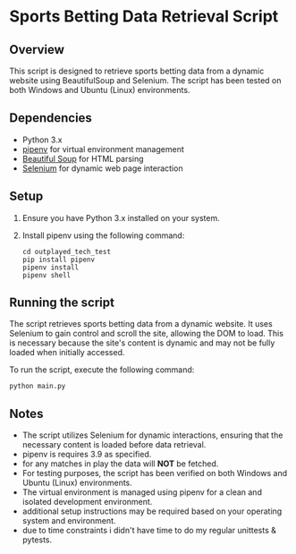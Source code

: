 # Sports Betting Data Retrieval Script

## Overview

This script is designed to retrieve sports betting data from a dynamic website using BeautifulSoup and Selenium. The script has been tested on both Windows and Ubuntu (Linux) environments.

## Dependencies

- Python 3.x
- [pipenv](https://pipenv.pypa.io/en/latest/) for virtual environment management
- [Beautiful Soup](https://www.crummy.com/software/BeautifulSoup/) for HTML parsing
- [Selenium](https://www.selenium.dev/) for dynamic web page interaction

## Setup

1. Ensure you have Python 3.x installed on your system.

2. Install pipenv using the following command:

   ```
   cd outplayed_tech_test
   pip install pipenv
   pipenv install
   pipenv shell
   ```

## Running the script
The script retrieves sports betting data from a dynamic website. It uses Selenium to gain control and scroll the site, allowing the DOM to load. This is necessary because the site's content is dynamic and may not be fully loaded when initially accessed.

To run the script, execute the following command:

`python main.py`

## Notes
- The script utilizes Selenium for dynamic interactions, ensuring that the necessary content is loaded before data retrieval.
- pipenv is requires 3.9 as specified.
- for any matches in play the data will **NOT** be fetched.
- For testing purposes, the script has been verified on both Windows and Ubuntu (Linux) environments.
- The virtual environment is managed using pipenv for a clean and isolated development environment.
- additional setup instructions may be required based on your operating system and environment.
- due to time constraints i didn't have time to do my regular unittests & pytests. 
